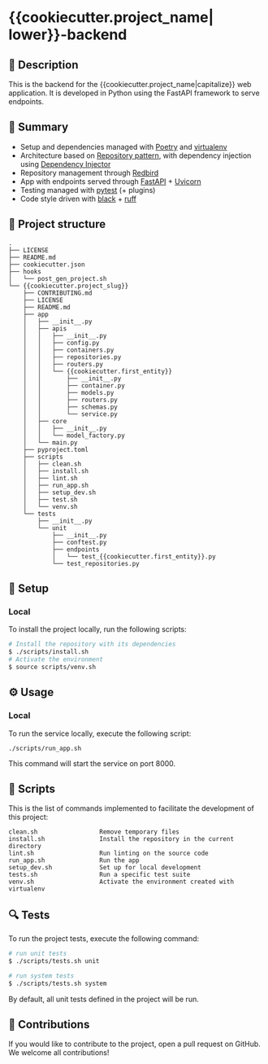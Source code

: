 # {{cookiecutter.project_name| lower}}-backend

## 📖 Description

This is the backend for the {{cookiecutter.project_name|capitalize}} web application. It is developed in Python using the FastAPI framework to serve endpoints.


## 🎯 Summary

- Setup and dependencies managed with [Poetry](https://python-poetry.org/) and [virtualenv](https://virtualenv.pypa.io/en/latest/)
- Architecture based on [Repository pattern](https://www.cosmicpython.com/book/chapter_02_repository.html), with dependency injection using [Dependency Injector](https://python-dependency-injector.ets-labs.org/)
- Repository management through [Redbird](https://github.com/Miksus/red-bird)
- App with endpoints served through [FastAPI](https://fastapi.tiangolo.com/) + [Uvicorn](https://www.uvicorn.org/)
- Testing managed with [pytest](https://docs.pytest.org/) (+ plugins)
- Code style driven with [black](https://github.com/psf/black) + [ruff](https://beta.ruff.rs/docs/) 

## 🧬 Project structure

```text
.
├── LICENSE
├── README.md
├── cookiecutter.json
├── hooks
│   └── post_gen_project.sh
└── {{cookiecutter.project_slug}}
    ├── CONTRIBUTING.md
    ├── LICENSE
    ├── README.md
    ├── app
    │   ├── __init__.py
    │   ├── apis
    │   │   ├── __init__.py
    │   │   ├── config.py
    │   │   ├── containers.py
    │   │   ├── repositories.py
    │   │   ├── routers.py
    │   │   └── {{cookiecutter.first_entity}}
    │   │       ├── __init__.py
    │   │       ├── container.py
    │   │       ├── models.py
    │   │       ├── routers.py
    │   │       ├── schemas.py
    │   │       └── service.py
    │   ├── core
    │   │   ├── __init__.py
    │   │   └── model_factory.py
    │   └── main.py
    ├── pyproject.toml
    ├── scripts
    │   ├── clean.sh
    │   ├── install.sh
    │   ├── lint.sh
    │   ├── run_app.sh
    │   ├── setup_dev.sh
    │   ├── test.sh
    │   └── venv.sh
    └── tests
        ├── __init__.py
        └── unit
            ├── __init__.py
            ├── conftest.py
            ├── endpoints
            │   └── test_{{cookiecutter.first_entity}}.py
            └── test_repositories.py
```

## 🍴 Setup

### Local 

To install the project locally, run the following scripts:


```bash
# Install the repository with its dependencies
$ ./scripts/install.sh
# Activate the environment
$ source scripts/venv.sh
```

## ⚙️ Usage

### Local

To run the service locally, execute the following script:


```shell
./scripts/run_app.sh
```

This command will start the service on port 8000.


## 🔧 Scripts

This is the list of commands implemented to facilitate the development of this project:

```text
clean.sh                 Remove temporary files
install.sh               Install the repository in the current directory
lint.sh                  Run linting on the source code
run_app.sh               Run the app
setup_dev.sh             Set up for local development
tests.sh                 Run a specific test suite
venv.sh                  Activate the environment created with virtualenv
```

## 🔍 Tests

To run the project tests, execute the following command:

```bash
# run unit tests
$ ./scripts/tests.sh unit

# run system tests
$ ./scripts/tests.sh system
```

By default, all unit tests defined in the project will be run.


## 🤝 Contributions

If you would like to contribute to the project, open a pull request on GitHub. We welcome all contributions!